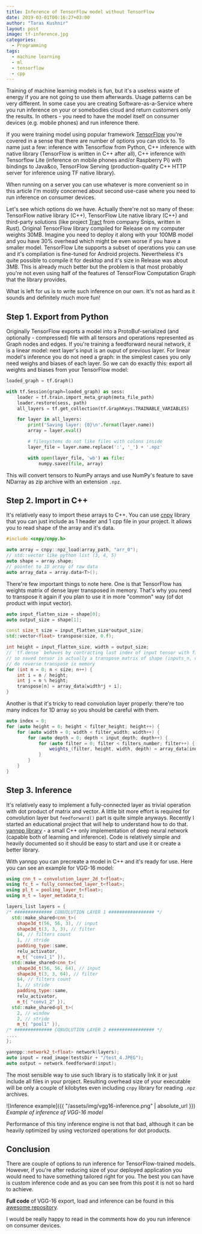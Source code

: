 ```yaml
---
title: Inference of TensorFlow model without TensorFlow
date: 2019-03-01T00:16:27+03:00
author: "Taras Kushnir"
layout: post
image: tf-inference.jpg
categories:
  - Programming
tags:
  - machine learning
  - ml
  - tensorflow
  - cpp
---
```


Training of machine learning models is fun, but it's a useless waste of energy if you are not going to use them afterwards. Usage patterns can be very different. In some case you are creating Software-as-a-Service where you run inference on your or somebodies cloud and return customers only the results. In others - you need to have the model itself on consumer devices (e.g. mobile phones) and run inference there.

If you were training model using popular framework [TensorFlow](https://tensorflow.org) you're covered in a sense that there are number of options you can stick to. To name just a few: inference with Tensorflow from Python, C++ inference with native library (TensorFlow is written in C++ after all), C++ inference with Tensorflow Lite (inference on mobile phones and/or Raspberry Pi) with bindings to Java&co, TensorFlow Serving (production-quality C++ HTTP server for inference using TF native library).

When running on a server you can use whatever is more convenient so in this article I'm mostly concerned about second use-case where you need to run inference on consumer devices.

<!--more-->

Let's see which options do we have. Actually there're not so many of these: TensorFlow native library (C++), TensorFlow Lite native library (C++) and third-party solutions (like project [Tract](https://github.com/snipsco/tract) from company Snips, written in Rust). Original TensorFlow library compiled for Release on my computer weights 30MB. Imagine you need to deploy it along with your 100MB model and you have 30% overhead which might be even worse if you have a smaller model. TensorFlow Lite supports a subset of operations you can use and it's compilation is fine-tuned for Android projects. Nevertheless it's quite possible to compile it for desktop and it's size in Release was about 3MB. This is already much better but the problem is that most probably you're not even using half of the features of TensorFlow Computation Graph that the library provides.

What is left for us is to write such inference on our own. It's not as hard as it sounds and definitely much more fun!

## Step 1. Export from Python

Originally TensorFlow exports a model into a ProtoBuf-serialized (and optionally - compressed) file with all tensors and operations represented as Graph nodes and edges. If you're training a feedforward neural network, it is a linear model: next layer's input is an ouput of previous layer. For linear model's inference you do not need a graph: in the simplest cases you only need weighs and biases of each layer. So we can do exactly this: export all weights and biases from your TensorFlow model:

```python
loaded_graph = tf.Graph()

with tf.Session(graph=loaded_graph) as sess:
    loader = tf.train.import_meta_graph(meta_file_path)
    loader.restore(sess, path)
    all_layers = tf.get_collection(tf.GraphKeys.TRAINABLE_VARIABLES)

    for layer in all_layers:
        print('Saving layer: {0}\n'.format(layer.name))
        array = layer.eval()

        # filesystems do not like files with colons inside
        layer_file = layer.name.replace(':', '_') + '.npz'

        with open(layer_file, 'wb') as file:
            numpy.savez(file, array)
```

This will convert tensors to NumPy arrays and use NumPy's feature to save NDarray as zip archive with an extension `.npz`.

## Step 2. Import in C++

It's relatively easy to import these arrays to C++. You can use [cnpy](http://github.com/rogersce/cnpy) library that you can just include as 1 header and 1 cpp file in your project. It allows you to read shape of the array and it's data.

```cpp
#include <cnpy/cnpy.h>

auto array = cnpy::npz_load(array_path, "arr_0");
// std::vector like python list (3, 4, 5)
auto shape = array.shape;
// pointer to 1D array of raw data
auto array_data = array.data<T>();
```

There're few important things to note here. One is that TensorFlow has weights matrix of dense layer transposed in memory. That's why you need to transpose it again if you plan to use it in more "common" way (of dot product with input vector).

```cpp
auto input_flatten_size = shape[0];
auto output_size = shape[1];

const size_t size = input_flatten_size*output_size;
std::vector<float> transpose(size, 0.f);

int height = input_flatten_size, width = output_size;
// `tf.dense` behaves by contracting last index of input tensor with first index of weights tensor
// so saved tensor is actually a transpose matrix of shape (inputs_n, outputs_n, 1)
// do reverse transpose in memory
for (int n = 0; n < size; n++) {
    int i = n / height;
    int j = n % height;
    transpose[n] = array_data[width*j + i];
}
```

Another is that it's tricky to read convolution layer properly: there're too many indices for 1D array so you should be careful with them.

```cpp
auto index = 0;
for (auto height = 0; height < filter_height; height++) {
    for (auto width = 0; width < filter_width; width++) {
        for (auto depth = 0; depth < input_depth; depth++) {
            for (auto filter = 0; filter < filters_number; filter++) {
                weights_(filter, height, width, depth) = array_data[index++];
            }
        }
    }
}
```

## Step 3. Inference

It's relatively easy to implement a fully-connected layer as trivial operation with dot product of matrix and vector. A little bit more effort is required for convolution layer but `feedforward()` part is quite simple anyways. Recently I started an educational project that will help to understand how to do that. [yannpp library](https://github.com/ribtoks/yannpp) - a small C++ only implementation of deep neural network (capable both of learning and inference). Code is relatively simple and heavily documented so it should be easy to start and use it or create a better library.

With yannpp you can precreate a model in C++ and it's ready for use. Here you can see an example for VGG-16 model:

```cpp
using cnn_t = convolution_layer_2d_t<float>;
using fc_t = fully_connected_layer_t<float>;
using pl_t = pooling_layer_t<float>;
using m_t = layer_metadata_t;

layers_list layers = {
/* ############## CONVOLUTION LAYER 1 ################# */
  std::make_shared<cnn_t>(
    shape3d_t(56, 56, 3), // input
    shape3d_t(3, 3, 3), // filter
    64, // filters count
    1, // stride
    padding_type::same,
    relu_activator,
    m_t{ "conv1_1" }),
  std::make_shared<cnn_t>(
    shape3d_t(56, 56, 64), // input
    shape3d_t(3, 3, 64), // filter
    64, // filters count
    1, // stride
    padding_type::same,
    relu_activator,
    m_t{ "conv1_2" }),
  std::make_shared<pl_t>(
    2, // window
    2, // stride
    m_t{ "pool1" }),
/* ############## CONVOLUTION LAYER 2 ################# */
....
};

yannpp::network2_t<float> network(layers);
auto input = read_image(testsDir + "/test_4.JPEG");
auto output = network.feedforward(input);
```

The most sensible way to use such library is to statically link it or just include all files in your project. Resulting overhead size of your executable will be only a couple of kilobytes even including `cnpy` library for reading `.npz` archives.

![Inference example]({{ "/assets/img/vgg16-inference.png" | absolute_url }})
*Example of inference of VGG-16 model*

Performance of this tiny inference engine is not that bad, although it can be heavily optimized by using vectorized operations for dot products.

## Conclusion

There are couple of options to run inference for TensorFlow-trained models. However, if you're after reducing size of your deployed application you would need to have something tailored right for you. The best you can have is custom inference code and as you can see from this post it is not so hard to achieve.

**Full code** of VGG-16 export, load and inference can be found in this [awesome repository](https://github.com/Vearol/Tensorflow-Model-Inference).

I would be really happy to read in the comments how do you run inference on consumer devices.
